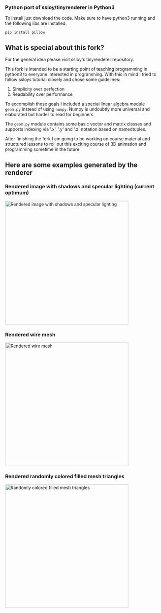 ### Python port of ssloy/tinyrenderer in Python3

To install just download the code. 
Make sure to have python3 running and the following libs are installed:

`pip install pillow`

## What is special about this fork?

For the general idea please visit ssloy's tinyrenderer repository.

This fork is intended to be a starting point of teaching programming in python3 to everyone interested in programming.
With this in mind I tried to follow ssloys tutorial closely and chose some guidelines:

1. Simplicity over perfection
1. Readability over performance

To accomplish these goals I included a special linear algebra module `geom.py` instead of using `numpy`. 
Numpy is undoubtly more universal and elaborated but harder to read for beginners.

The `geom.py` module contains some basic vector and matrix classes and supports indexing via '.x', '.y' and '.z' notation based on namedtuples.

After finishing the fork I am going to be working on course material and structured lessons to roll out this exciting course of 3D animation and programming sometime in the future.

## Here are some examples generated by the renderer

### Rendered image with shadows and specular lighting (current optimum)
<img src="https://github.com/rap1ide/tinyrenderer_python/blob/master/docs/images/shadow_shade.png" alt="Rendered image with shadows and specular lighting" width="400">

### Rendered wire mesh
<img src="https://github.com/rap1ide/tinyrenderer_python/blob/master/docs/images/e04_autumn_mesh.png" alt="Rendered wire mesh" width="400">

### Rendered randomly colored filled mesh triangles
<img src="https://github.com/rap1ide/tinyrenderer_python/blob/master/docs/images/e06_autumn_filled.png" alt="Randomly colored filled mesh triangles" width="400">
